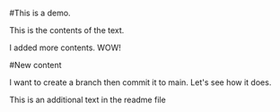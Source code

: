 #This is a demo. 

This is the contents of the text.

I added more contents. WOW!

#New content

I want to create a branch then commit it to main. Let's see how it does. 

This is an additional text in the readme file